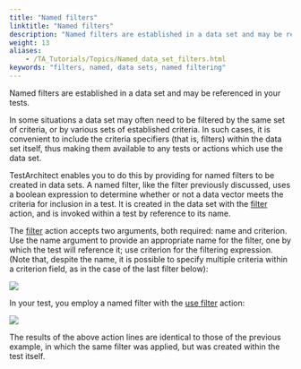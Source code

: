 ```yaml
--- 
title: "Named filters"
linktitle: "Named filters"
description: "Named filters are established in a data set and may be referenced in your tests."
weight: 13
aliases: 
    - /TA_Tutorials/Topics/Named_data_set_filters.html
keywords: "filters, named, data sets, named filtering"
---
```


Named filters are established in a data set and may be referenced in your tests.

In some situations a data set may often need to be filtered by the same set of criteria, or by various sets of established criteria. In such cases, it is convenient to include the criteria specifiers \(that is, filters\) within the data set itself, thus making them available to any tests or actions which use the data set.

TestArchitect enables you to do this by providing for named filters to be created in data sets. A named filter, like the filter previously discussed, uses a boolean expression to determine whether or not a data vector meets the criteria for inclusion in a test. It is created in the data set with the [filter](/automation-guide/action-based-testing-language/built-in-actions/test-support-actions/data-sets/filter) action, and is invoked within a test by reference to its name.

The [filter](/automation-guide/action-based-testing-language/built-in-actions/test-support-actions/data-sets/filter) action accepts two arguments, both required: name and criterion. Use the name argument to provide an appropriate name for the filter, one by which the test will reference it; use criterion for the filtering expression. \(Note that, despite the name, it is possible to specify multiple criteria within a criterion field, as in the case of the last filter below\):

![](/images/TA_Tutorials/Images/TA7tut.data_set.Rented_Cars.with_named_filters.png)

In your test, you employ a named filter with the [use filter](/automation-guide/action-based-testing-language/built-in-actions/test-support-actions/data-sets/use-filter) action:

![](/images/TA_Tutorials/Images/TA7tut.Data_Sets.Test01_named_filter01.png)

The results of the above action lines are identical to those of the previous example, in which the same filter was applied, but was created within the test itself.




